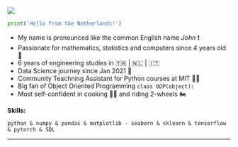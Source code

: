 ![](https://komarev.com/ghpvc/?username=PrettyCharity&color=green)
```python
print('Hello from the Netherlands!')
```

 - My name is pronounced like the common English name *John* ❗
 - Passionate for mathematics, statistics and computers since 4 years old 👶
 - 6 years of engineering studies in :tr: | 🇳🇱 | :it:
 - Data Science journey since Jan 2021 🚀
 - Community Teachning Assistant for Python courses at MIT 👨‍🏫
 - Big fan of Object Oriented Programming `class OOP(object):`
 - Most self-confident in cooking 👨‍🍳 and riding 2-wheels 🏍️ 
 

**Skills:**

`python & numpy & pandas & matplotlib - seaborn & sklearn & tensorflow & pytorch & SQL`

---


